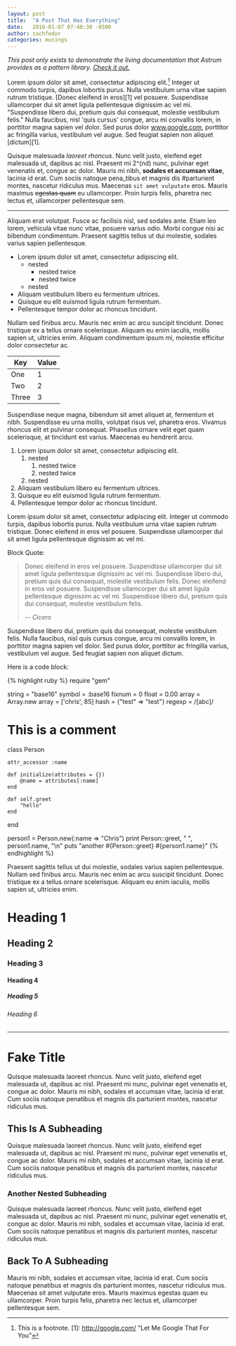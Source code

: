 ```yaml
---
layout: post
title:  "A Post That Has Everything"
date:   2016-01-07 07:40:30 -0500
author: zachfedor
categories: musings
---
```


*This post only exists to demonstrate the living documentation that Astrum provides as a pattern library. [Check it out.](/library)*

Lorem ipsum dolor sit amet, consectetur adipiscing elit.[^1] Integer ut commodo turpis, dapibus lobortis purus. Nulla vestibulum urna vitae sapien rutrum tristique. [Donec eleifend in eros][1] vel posuere. Suspendisse ullamcorper dui sit amet ligula pellentesque dignissim ac vel mi. "Suspendisse libero dui, pretium quis dui consequat, molestie vestibulum felis." Nulla faucibus, nisl 'quis cursus' congue, arcu mi convallis lorem, in porttitor magna sapien vel dolor. Sed purus dolor www.google.com, porttitor ac fringilla varius, vestibulum vel augue. Sed feugiat sapien non aliquet [dictum][1].


[^1]: This is a footnote.
[1]: http://google.com/  "Let Me Google That For You"


Quisque malesuada *laoreet rhoncus*. Nunc velit justo, eleifend eget malesuada ut, dapibus ac nisl. Praesent mi 2^(nd) nunc, pulvinar eget venenatis et, congue ac dolor. Mauris mi nibh, **sodales et accumsan vitae**, lacinia id erat. Cum sociis natoque pena_tibus et magnis dis #parturient montes, nascetur ridiculus mus. Maecenas `sit amet vulputate` eros. Mauris maximus ~~egestas quam~~ eu ullamcorper. Proin turpis felis, pharetra nec lectus et, ullamcorper pellentesque sem.


---


Aliquam erat volutpat. Fusce ac facilisis nisl, sed sodales ante. Etiam leo lorem, vehicula vitae nunc vitae, posuere varius odio. Morbi congue nisi ac bibendum condimentum. Praesent sagittis tellus ut dui molestie, sodales varius sapien pellentesque.


- Lorem ipsum dolor sit amet, consectetur adipiscing elit.
    - nested
        - nested twice
        - nested twice
    - nested
- Aliquam vestibulum libero eu fermentum ultrices.
- Quisque eu elit euismod ligula rutrum fermentum.
- Pellentesque tempor dolor ac rhoncus tincidunt.


Nullam sed finibus arcu. Mauris nec enim ac arcu suscipit tincidunt. Donec tristique ex a tellus ornare scelerisque. Aliquam eu enim iaculis, mollis sapien ut, ultricies enim. Aliquam condimentum ipsum mi, molestie efficitur dolor consectetur ac.


Key   | Value
---   | ---
One   | 1
Two   | 2
Three | 3


Suspendisse neque magna, bibendum sit amet aliquet at, fermentum et nibh. Suspendisse eu urna mollis, volutpat risus vel, pharetra eros. Vivamus rhoncus elit et pulvinar consequat. Phasellus ornare velit eget quam scelerisque, at tincidunt est varius. Maecenas eu hendrerit arcu.


1. Lorem ipsum dolor sit amet, consectetur adipiscing elit.
    1. nested
        1. nested twice
        1. nested twice
    1. nested
1. Aliquam vestibulum libero eu fermentum ultrices.
1. Quisque eu elit euismod ligula rutrum fermentum.
1. Pellentesque tempor dolor ac rhoncus tincidunt.


Lorem ipsum dolor sit amet, consectetur adipiscing elit. Integer ut commodo turpis, dapibus lobortis purus. Nulla vestibulum urna vitae sapien rutrum tristique. Donec eleifend in eros vel posuere. Suspendisse ullamcorper dui sit amet ligula pellentesque dignissim ac vel mi.


Block Quote:

> Donec eleifend in eros vel posuere. Suspendisse ullamcorper dui sit amet ligula pellentesque dignissim ac vel mi. Suspendisse libero dui, pretium quis dui consequat, molestie vestibulum felis.
> Donec eleifend in eros vel posuere. Suspendisse ullamcorper dui sit amet ligula pellentesque dignissim ac vel mi. Suspendisse libero dui, pretium quis dui consequat, molestie vestibulum felis.
>
> <span>-- <cite>Cicero</cite></span>


Suspendisse libero dui, pretium quis dui consequat, molestie vestibulum felis. Nulla faucibus, nisl quis cursus congue, arcu mi convallis lorem, in porttitor magna sapien vel dolor. Sed purus dolor, porttitor ac fringilla varius, vestibulum vel augue. Sed feugiat sapien non aliquet dictum.

Here is a code block:

{% highlight ruby %}
require "gem"

string = "base16"
symbol = :base16
fixnum = 0
float  = 0.00
array  = Array.new
array  = ['chris', 85]
hash   = {"test" => "test"}
regexp = /[abc]/

# This is a comment
class Person

    attr_accessor :name

    def initialize(attributes = {})
        @name = attributes[:name]
    end

    def self.greet
        "hello"
    end
end

person1 = Person.new(:name => "Chris")
print Person::greet, " ", person1.name, "\n"
puts "another #{Person::greet} #{person1.name}"
{% endhighlight %}

Praesent sagittis tellus ut dui molestie, sodales varius sapien pellentesque. Nullam sed finibus arcu. Mauris nec enim ac arcu suscipit tincidunt. Donec tristique ex a tellus ornare scelerisque. Aliquam eu enim iaculis, mollis sapien ut, ultricies enim.


# Heading 1

## Heading 2

### Heading 3

#### Heading 4

##### Heading 5

###### Heading 6


---


# Fake Title

Quisque malesuada laoreet rhoncus. Nunc velit justo, eleifend eget malesuada ut, dapibus ac nisl. Praesent mi nunc, pulvinar eget venenatis et, congue ac dolor. Mauris mi nibh, sodales et accumsan vitae, lacinia id erat. Cum sociis natoque penatibus et magnis dis parturient montes, nascetur ridiculus mus.


## This Is A Subheading

Quisque malesuada laoreet rhoncus. Nunc velit justo, eleifend eget malesuada ut, dapibus ac nisl. Praesent mi nunc, pulvinar eget venenatis et, congue ac dolor. Mauris mi nibh, sodales et accumsan vitae, lacinia id erat. Cum sociis natoque penatibus et magnis dis parturient montes, nascetur ridiculus mus.


### Another Nested Subheading

Quisque malesuada laoreet rhoncus. Nunc velit justo, eleifend eget malesuada ut, dapibus ac nisl. Praesent mi nunc, pulvinar eget venenatis et, congue ac dolor. Mauris mi nibh, sodales et accumsan vitae, lacinia id erat. Cum sociis natoque penatibus et magnis dis parturient montes, nascetur ridiculus mus.


## Back To A Subheading

Mauris mi nibh, sodales et accumsan vitae, lacinia id erat. Cum sociis natoque penatibus et magnis dis parturient montes, nascetur ridiculus mus. Maecenas sit amet vulputate eros. Mauris maximus egestas quam eu ullamcorper. Proin turpis felis, pharetra nec lectus et, ullamcorper pellentesque sem.
